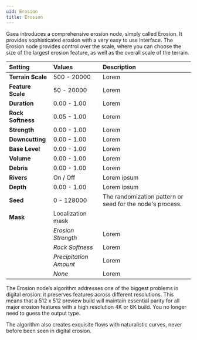 ```yaml
---
uid: Erosion
title: Erosion
---
```


Gaea introduces a comprehensive erosion node, simply called Erosion. It provides sophisticated erosion with a very easy to use interface. The Erosion node provides control over the scale, where you can choose the size of the largest erosion feature, as well as the overall scale of the terrain.

| Setting           | Values                 | Description                                               |
| :---------------- | :--------------------- | :-------------------------------------------------------- |
| **Terrain Scale** | 500 - 20000            | Lorem                                                     |
| **Feature Scale** | 50 - 20000             | Lorem                                                     |
| **Duration**      | 0.00 - 1.00            | Lorem                                                     |
| **Rock Softness** | 0.05 - 1.00            | Lorem                                                     |
| **Strength**      | 0.00 - 1.00            | Lorem                                                     |
| **Downcutting**   | 0.00 - 1.00            | Lorem                                                     |
| **Base Level**    | 0.00 - 1.00            | Lorem                                                     |
| **Volume**        | 0.00 - 1.00            | Lorem                                                     |
| **Debris**        | 0.00 - 1.00            | Lorem                                                     |
| **Rivers**        | On / Off               | Lorem ipsum                                               |
| **Depth**         | 0.00 - 1.00            | Lorem ipsum                                               |
| **Seed**          | 0 - 128000             | The randomization pattern or seed for the node's process. |
| **Mask**          | Localization mask      |
|                   | *Erosion Strength*     | Lorem                                                     |
|                   | *Rock Softness*        | Lorem                                                     |
|                   | *Precipitation Amount* | Lorem                                                     |
|                   | *None*                 | Lorem                                                     |


The Erosion node’s algorithm addresses one of the biggest problems in digital erosion: it preserves features across different resolutions. This means that a 512 x 512 preview build will maintain essential parity for all major erosion features with a high resolution 4K or 8K build. You no longer need to guess the output type.

The algorithm also creates exquisite flows with naturalistic curves, never before been seen in digital erosion.
